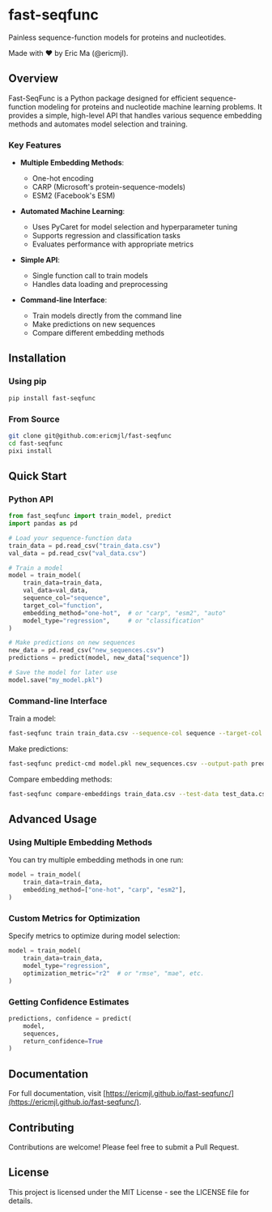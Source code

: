 # fast-seqfunc

Painless sequence-function models for proteins and nucleotides.

Made with ❤️ by Eric Ma (@ericmjl).

## Overview

Fast-SeqFunc is a Python package designed for efficient sequence-function modeling for proteins and nucleotide machine learning problems. It provides a simple, high-level API that handles various sequence embedding methods and automates model selection and training.

### Key Features

- **Multiple Embedding Methods**:
  - One-hot encoding
  - CARP (Microsoft's protein-sequence-models)
  - ESM2 (Facebook's ESM)

- **Automated Machine Learning**:
  - Uses PyCaret for model selection and hyperparameter tuning
  - Supports regression and classification tasks
  - Evaluates performance with appropriate metrics

- **Simple API**:
  - Single function call to train models
  - Handles data loading and preprocessing

- **Command-line Interface**:
  - Train models directly from the command line
  - Make predictions on new sequences
  - Compare different embedding methods

## Installation

### Using pip

```bash
pip install fast-seqfunc
```

### From Source

```bash
git clone git@github.com:ericmjl/fast-seqfunc
cd fast-seqfunc
pixi install
```

## Quick Start

### Python API

```python
from fast_seqfunc import train_model, predict
import pandas as pd

# Load your sequence-function data
train_data = pd.read_csv("train_data.csv")
val_data = pd.read_csv("val_data.csv")

# Train a model
model = train_model(
    train_data=train_data,
    val_data=val_data,
    sequence_col="sequence",
    target_col="function",
    embedding_method="one-hot",  # or "carp", "esm2", "auto"
    model_type="regression",     # or "classification"
)

# Make predictions on new sequences
new_data = pd.read_csv("new_sequences.csv")
predictions = predict(model, new_data["sequence"])

# Save the model for later use
model.save("my_model.pkl")
```

### Command-line Interface

Train a model:

```bash
fast-seqfunc train train_data.csv --sequence-col sequence --target-col function --embedding-method one-hot --output-path model.pkl
```

Make predictions:

```bash
fast-seqfunc predict-cmd model.pkl new_sequences.csv --output-path predictions.csv
```

Compare embedding methods:

```bash
fast-seqfunc compare-embeddings train_data.csv --test-data test_data.csv --output-path comparison.csv
```

## Advanced Usage

### Using Multiple Embedding Methods

You can try multiple embedding methods in one run:

```python
model = train_model(
    train_data=train_data,
    embedding_method=["one-hot", "carp", "esm2"],
)
```

### Custom Metrics for Optimization

Specify metrics to optimize during model selection:

```python
model = train_model(
    train_data=train_data,
    model_type="regression",
    optimization_metric="r2"  # or "rmse", "mae", etc.
)
```

### Getting Confidence Estimates

```python
predictions, confidence = predict(
    model,
    sequences,
    return_confidence=True
)
```

## Documentation

For full documentation, visit [https://ericmjl.github.io/fast-seqfunc/](https://ericmjl.github.io/fast-seqfunc/).

## Contributing

Contributions are welcome! Please feel free to submit a Pull Request.

## License

This project is licensed under the MIT License - see the LICENSE file for details.
